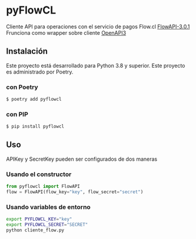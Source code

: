 # pyFlowCL

Cliente API para operaciones con el servicio de pagos Flow.cl  [FlowAPI-3.0.1](https://www.flow.cl/docs/api.html)
Frunciona como wrapper sobre cliente [OpenAPI3](https://github.com/Dorthu/openapi3)


## Instalación
Este proyecto está desarrollado para Python 3.8 y superior.
Este proyecto es administrado por Poetry.

### con Poetry
```bash
$ poetry add pyflowcl
```
### con PIP
```bash
$ pip install pyflowcl
```

## Uso
APIKey y SecretKey pueden ser configurados de dos maneras

### Usando el constructor
```python
from pyflowcl import FlowAPI
flow = FlowAPI(flow_key="key", flow_secret="secret")
```

### Usando variables de entorno
```bash
export PYFLOWCL_KEY="key"
export PYFLOWCL_SECRET="SECRET"
python cliente_flow.py
```
